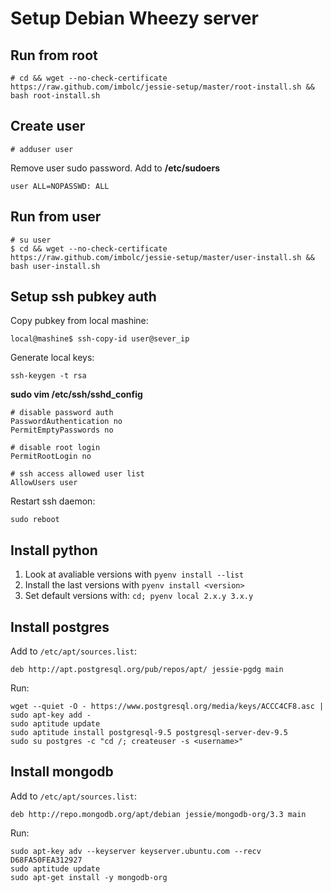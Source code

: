 Setup Debian Wheezy server
==========================

Run from root
-------------
    # cd && wget --no-check-certificate https://raw.github.com/imbolc/jessie-setup/master/root-install.sh && bash root-install.sh

Create user
-----------
    # adduser user

Remove user sudo password. Add to **/etc/sudoers**

    user ALL=NOPASSWD: ALL


Run from user
-------------
    # su user
    $ cd && wget --no-check-certificate https://raw.github.com/imbolc/jessie-setup/master/user-install.sh && bash user-install.sh


Setup ssh pubkey auth
---------------------
Copy pubkey from local mashine:

    local@mashine$ ssh-copy-id user@sever_ip

Generate local keys:

    ssh-keygen -t rsa


**sudo vim /etc/ssh/sshd_config**

    # disable password auth
    PasswordAuthentication no
    PermitEmptyPasswords no

    # disable root login
    PermitRootLogin no

    # ssh access allowed user list
    AllowUsers user

Restart ssh daemon: 

    sudo reboot


Install python
--------------
1. Look at avaliable versions with `pyenv install --list`
2. Install the last versions with `pyenv install <version>`
3. Set default versions with: `cd; pyenv local 2.x.y 3.x.y`


Install postgres
----------------
Add to `/etc/apt/sources.list`:

    deb http://apt.postgresql.org/pub/repos/apt/ jessie-pgdg main   

Run:

    wget --quiet -O - https://www.postgresql.org/media/keys/ACCC4CF8.asc | sudo apt-key add -
    sudo aptitude update
    sudo aptitude install postgresql-9.5 postgresql-server-dev-9.5
    sudo su postgres -c "cd /; createuser -s <username>"


Install mongodb
---------------
Add to `/etc/apt/sources.list`:

    deb http://repo.mongodb.org/apt/debian jessie/mongodb-org/3.3 main

Run:

    sudo apt-key adv --keyserver keyserver.ubuntu.com --recv D68FA50FEA312927
    sudo aptitude update
    sudo apt-get install -y mongodb-org

